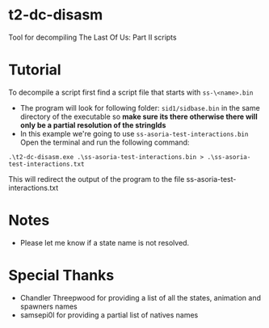 # t2-dc-disasm
Tool for decompiling The Last Of Us: Part II scripts

# Tutorial
To decompile a script first find a script file that starts with `ss-\<name>.bin`
- The program will look for following folder: `sid1/sidbase.bin` in the same directory of the executable so **make sure its there otherwise there will only be a partial resolution of the stringIds**
- In this example we\'re going to use `ss-asoria-test-interactions.bin`
Open the terminal and run the following command:
```
.\t2-dc-disasm.exe .\ss-asoria-test-interactions.bin > .\ss-asoria-test-interactions.txt
```

This will redirect the output of the program to the file ss-asoria-test-interactions.txt

# Notes
- Please let me know if a state name is not resolved.

# Special Thanks
- Chandler Threepwood for providing a list of all the states, animation and spawners names
- samsepi0l for providing a partial list of natives names